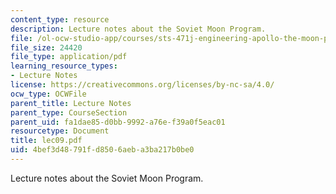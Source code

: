 ```yaml
---
content_type: resource
description: Lecture notes about the Soviet Moon Program.
file: /ol-ocw-studio-app/courses/sts-471j-engineering-apollo-the-moon-project-as-a-complex-system-spring-2007/4bef3d48791fd8506aeba3ba217b0be0_lec09.pdf
file_size: 24420
file_type: application/pdf
learning_resource_types:
- Lecture Notes
license: https://creativecommons.org/licenses/by-nc-sa/4.0/
ocw_type: OCWFile
parent_title: Lecture Notes
parent_type: CourseSection
parent_uid: fa1dae85-d0bb-9992-a76e-f39a0f5eac01
resourcetype: Document
title: lec09.pdf
uid: 4bef3d48-791f-d850-6aeb-a3ba217b0be0
---
```

Lecture notes about the Soviet Moon Program.